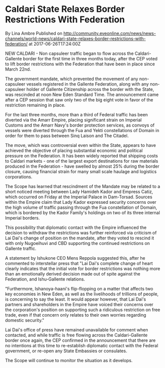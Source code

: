 # Caldari State Relaxes Border Restrictions With Federation
By Lina Ambre
Published on http://community.eveonline.com/news/news-channels/world-news/caldari-state-relaxes-border-restrictions-with-federation/ at 2017-06-26T17:24:00Z

NEW CALDARI - Non capsuleer traffic began to flow across the Caldari-Gallente border for the first time in three months today, after the CEP voted to lift border restrictions with the Federation that have been in place since March 22nd.

The government mandate, which prevented the movement of any non-capsuleer vessels registered in the Gallente Federation, along with any non-capsuleer holder of Gallente Citizenship across the border with the State, was rescinded at noon New Eden Standard Time. The announcement came after a CEP session that saw only two of the big eight vote in favor of the restriction remaining in place.

For the last three months, more than a third of Federal traffic has been diverted via the Amarr Empire, placing significant strain on Imperial Customs and the Amarr Navy's border protection services, as convoys of vessels were diverted through the Fua and Yekti constellations of Domain in order for them to pass between Sinq Laison and The Citadel.

The move, which was controversial even within the State, appears to have achieved the objective of placing substantial economic and political pressure on the Federation. It has been widely reported that shipping costs to Caldari markets - one of the largest export destinations for raw materials produced in the Federation - have swelled by almost 25% during the border closure, causing financial strain for many small scale haulage and logistics corporations.

The Scope has learned that rescindment of the Mandate may be related to a short noticed meeting between Lady Hamideh Kador and Empress Catiz, which occurred on Friday at the Imperial Palace in Dam-Torsad. Sources within the Empire claim that Lady Kador expressed security concerns over the high volume of traffic passing through the Fua constellation of Domain, which is bordered by the Kador Family's holdings on two of its three internal Imperial borders.

This possibility that diplomatic contact with the Empire influenced the decision to withdraw the restrictions was further reinforced via criticism of Lai Dai's change of position on the mandate, after they voted to rescind it with only Nugoeihuvi and CBD supporting the continued restrictions on Gallente traffic.

A statement by Ishukone CEO Mens Reppola suggested this, after he commented to interstellar press that "Lai Dai's complete change of heart clearly indicates that the initial vote for border restrictions was nothing more than an emotionally derived decision made out of spite against the Federation, and Ishu-Gallente relations.&nbsp;

"Furthermore, Ishanoya-haani's flip-flopping on a matter that affects two key economies in New Eden, as well as the livelihoods of trillions of people, is concerning to say the least. It would appear however, that Lai Dai's partners and shareholders in the Empire have voiced their concerns over the corporation's position on supporting such a ridiculous restriction on free trade, even if that concern only relates to their own worries regarding domestic security."

Lai Dai's office of press have remained unavailable for comment when contacted, and while traffic is free flowing across the Caldari-Gallente border once again, the CEP confirmed in the announcement that there are no intentions at this time to re-establish diplomatic contact with the Federal government, or re-open any State Embassies or consulates.

The Scope will continue to monitor the situation as it develops.

